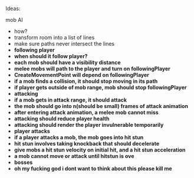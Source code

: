 Ideas:

mob AI

- how?
- transform room into a list of lines
- make sure paths never intersect the lines
- <b>following player<br>
- when should it follow player?
- each mob should have a visibility distance
- melee mobs will path to the player and turn on followingPlayer
- CreateMovementPoint will depend on followingPlayer
- if a mob finds a collision, it should stop moving in its path
- if player gets outside of mob range, mob should stop followingPlayer
- <b>attacking<br>
- if a mob gets in attack range, it should attack
- the mob should go into n(should be small) frames of attack animation
- after entering attack animation, a melee mob cannot miss
- attacking should reduce player health
- attacking should render the player invulnerable temporarily
- <b>player attacks<br>
- if a player attacks a mob, the mob goes into hit stun
- hit stun involves taking knockback that should decelerate
- give mobs a hit stun velocity on initial hit, and a hit stun acceleration
- a mob cannot move or attack until hitstun is ove
- <b>bosses<br>
- oh my fucking god i dont want to think about this please kill me
